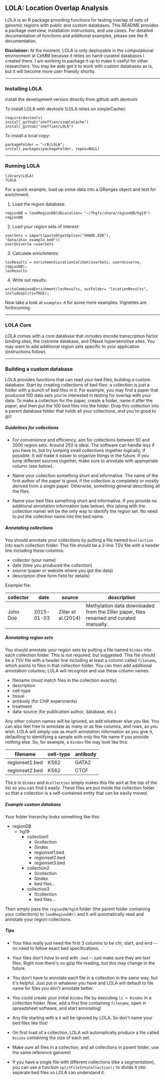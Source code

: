 LOLA: Location Overlap Analysis
-------------------------------

LOLA is an R package providing functions for testing overlap of sets of genomic regions with public and custom databases. This README provides a package overview, installation instructions, and use cases. For detailed documentation of functions and additional examples, please see the R documentation.

**Disclaimer:** At the moment, LOLA is only deployable in the computational environment at CeMM because it relies on hand-curated databases I created there. I am working to package it up to make it useful for other researchers. You may be able get it to work with custom databases as is, but it will become more user friendly shortly.

--------------------------------------------------------------------------------
### Installing LOLA
install the development version directly from github with devtools

To install LOLA with devtools (LOLA relies on simpleCache):

```
require(devtools)
install_github("sheffien/simpleCache")
install_github("sheffien/LOLA") 
```

To install a local copy:

```
packageFolder = "~/R/LOLA";
install.packages(packageFolder, repos=NULL)
```

--------------------------------------------------------------------------------
### Running LOLA

```
library(LOLA)
?LOLA
```

For a quick example, load up some data into a GRanges object and test for enrichment.

1. Load the region database:

```
regionDB = loadRegionDB(dbLocation= "~/fhgfs/share/regionDB/hg19")
regionDB
```

2. Load your region sets of interest:
```
userSets = import(paste0(getOption("SHARE.DIR"), "data/atac_example.bed"))
userUniverse =userSets
```

3. Calculate enrichments:
```
locResults = enrichmentLocationCalcGen(userSets, userUniverse, regionDB);
locResults
```

4. Write out results:

```
writeCombinedEnrichment(locResults, outFolder= "locationResults", includeSplits=TRUE);
```


Now take a look at `examples.R` for some more examples. Vignettes are forthcoming.

--------------------------------------------------------------------------------
### LOLA Core

LOLA comes with a core database that includes encode transcription factor binding sites, the cistrome database, and DNase hypersensitive sites. You may want to add additional region sets specific to your application (instructions follow).

--------------------------------------------------------------------------------
### Building a custom database

LOLA provides functions that can read your bed files, building a custom database. Start by creating collections of bed files: a collection is just a folder with a bunch of bed files in it. For example, you may find a paper that produced 100 data sets you're interested in testing for overlap with your data. To make a collection for the paper, create a folder, name it after the paper, and then put the 100 bed files into the folder. Drop this collection into a parent database folder that holds all your collections, and you're good to go!

##### Guidelines for collections

* For convenience and efficiency, aim for collections between 50 and 2000 region sets. Around 250 is ideal. The software can handle less if you have to, but try lumping small collections together logically, if possible. It will make it easier to organize things in the future. If you lump different sources together, make sure to annotate with appropriate column (see below).

* Name your collection something short and informative. The name of the first author of the paper is good, if the collection is completely or mostly derived from a single paper. Otherwise, something general describing all the files.

* Name your bed files something short and informative. If you provide no additional annotation information (see below), this (along with the collection name) will be the only way to identify the region set. No need to put the collection name into the bed name.

##### Annotating collections

You should annotate your collections by putting a file named `0collection` into each collection folder. This file should be a 2-line TSV file with a header line including these columns:

* collector (your name)
* date (time you produced the collection)
* source (paper or website where you got the data)
* description (free form field for details)

Example file: 

collector		|date		|source		|description
---------------------|-------------|--------------------|-----------
John Doe		|2015-01-03	|Ziller et al.(2014) | Methylation data downloaded from the Ziller paper, files renamed and curated manually.


##### Annotating region sets

You should annotate your region sets by putting a file named `0index` into each collection folder. This is not required, but suggested. This file should be a TSV file with a header line including at least a column called `filename`, which points to files in that collection folder. You can then add additional annotation columns; LOLA will recognize and use these column names:

* filename (must match files in the collection exactly)
* description
* cell-type
* tissue
* antibody (for ChIP experiments)
* treatment
* data-source (for publication author, database, etc.)

Any other column names will be ignored, so add whatever else you like. You can also feel free to annotate as many or as few columns, and rows, as you wish. LOLA will simply use as much annotation information as you give it, defaulting to identifying a sample with only the file name if you provide nothing else. So, for example, a `0index` file may look like this:

filename	|cell-type	|antibody
--------------|-------------|--------
regionset1.bed|K562		|GATA2 
regionset2.bed|K562		|CTCF



The `0` in `0index` and `0collection` simply makes this file sort at the top of the list so you can find it easily. These files are put inside the collection folder so that a collection is a self-contained entity that can be easily moved.

##### Example custom database

Your folder hierarchy looks something like this:

* regionDB
  * hg19
    * collection1
      * 0collection
      * 0index
      * regionset1.bed
      * regionset2.bed
      * regionset3.bed
    * collection2
      * 0collection
      * 0index
      * bed files...
    * collection3
      * 0collection
      * bed files...

Then simply pass the `regionDB/hg19` folder (the parent folder containing your collections) to `loadRegionDB()` and it will automatically read and annotate your region collections.

##### Tips
* Your files really just need the first 3 columns to be chr, start, and end -- no need to follow exact bed specifications.
* Your files don't _have_ to end with `.bed` -- just make sure they are text files. Right now there's no gzip file reading, but this may change in the future.

* You don't have to annotate each file in a collection in the same way, but it's helpful. Just put in whatever you have and LOLA will default to file name for files you don't annotate better.

* You could create your initial `0index` file by executing `ls > 0index` in a collection folder. Now, add a first line containing `filename`, open in spreadsheet software, and start annotating!

* Any file starting with a `0` will be ignored by LOLA. So don't name your bed files like this!

* On first load of a collection, LOLA will automatically produce a file called `0sizes` containing the size of each set.

* Make sure all files in a collection, and all collections in parent folder, use the same reference genome!

* If you have a single file with different collections (like a segmentation), you can use a function `splitFileIntoCollection()` to divide it into separate bed files so LOLA can understand it.

